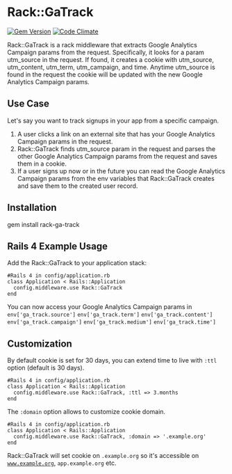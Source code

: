 Rack::GaTrack
================
[![Gem Version](https://badge.fury.io/rb/rack-ga-track.svg)](http://badge.fury.io/rb/rack-ga-track)
[![Code Climate](https://codeclimate.com/github/T1D/rack-ga-track.png)](https://codeclimate.com/github/T1D/rack-ga-track)

Rack::GaTrack is a rack middleware that extracts Google Analytics Campaign
params from the request. Specifically, it looks for a param utm\_source in the request.
If found, it creates a cookie with utm\_source, utm\_content, utm\_term,
utm\_campaign, and time. Anytime utm_source is found in the request the cookie
will be updated with the new Google Analytics Campaign params.

Use Case
---------------
Let's say you want to track signups in your app from a specific campaign.

1. A user clicks a link on an external site that has your Google Analytics
   Campaign params in the request.
2. Rack::GaTrack finds utm\_source param in the
   request and parses the other Google Analytics Campaign params from the request and saves them in a cookie.
3. If a user signs up now or in the future you can read the Google Analytics
   Campaign params from the env variables that Rack::GaTrack creates and save
   them to the created user record.

Installation
------------
gem install rack-ga-track

Rails 4 Example Usage
---------------------

Add the Rack::GaTrack to your application stack:

    #Rails 4 in config/application.rb
    class Application < Rails::Application
      config.middleware.use Rack::GaTrack
    end

You can now access your Google Analytics Campaign params in
<code>env['ga\_track.source']</code>
<code>env['ga\_track.term']</code>
<code>env['ga\_track.content']</code>
<code>env['ga\_track.campaign']</code>
<code>env['ga\_track.medium']</code>
<code>env['ga\_track.time']</code>

Customization
-------------

By default cookie is set for 30 days, you can extend time to live with <code>:ttl</code> option (default is 30 days).

    #Rails 4 in config/application.rb
    class Application < Rails::Application
      config.middleware.use Rack::GaTrack, :ttl => 3.months
    end

The <code>:domain</code> option allows to customize cookie domain.

    #Rails 4 in config/application.rb
    class Application < Rails::Application
      config.middleware.use Rack::GaTrack, :domain => '.example.org'
    end

Rack::GaTrack will set cookie on <code>.example.org</code> so it's accessible on <code>www.example.org</code>, <code>app.example.org</code> etc.
